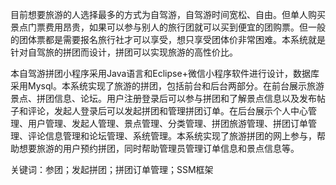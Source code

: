 目前想要旅游的人选择最多的方式为自驾游，自驾游时间宽松、自由。但单人购买景点门票费用昂贵，如果可以参与别人的旅行团就可以买到便宜的团购票。但一般的团体票都是需要报名旅行社才可以享受，想只享受团体价非常困难。本系统就是针对自驾旅的拼团而设计，拼团可以实现旅游的高性价比。

本自驾游拼团小程序采用Java语言和Eclipse+微信小程序软件进行设计，数据库采用Mysql。本系统实现了旅游的拼团，包括前台和后台两部分。在前台展示旅游景点、拼团信息、论坛。用户注册登录后可以参与拼团和了解景点信息以及发布帖子和评论，发起人登录后可以发起拼团和管理拼团订单。在后台展示个人中心管理、用户管理、发起人管理、景点管理、分类管理、拼团旅游管理、拼团订单管理、评论信息管理和论坛管理、系统管理。本系统实现了旅游拼团的网上参与，帮助想要旅游的用户预约拼团，同时帮助管理员管理订单信息和景点信息等。

关键词：参团；发起拼团；拼团订单管理；SSM框架
